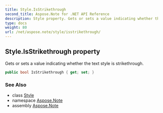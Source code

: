 ```yaml
---
title: Style.IsStrikethrough
second_title: Aspose.Note for .NET API Reference
description: Style property. Gets or sets a value indicating whether the text style is strikethrough
type: docs
weight: 80
url: /net/aspose.note/style/isstrikethrough/
---
```

## Style.IsStrikethrough property

Gets or sets a value indicating whether the text style is strikethrough.

```csharp
public bool IsStrikethrough { get; set; }
```

### See Also

* class [Style](../)
* namespace [Aspose.Note](../../style/)
* assembly [Aspose.Note](../../../)



